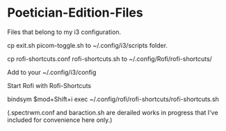 # Poetician-Edition-Files

Files that belong to my i3 configuration.

cp exit.sh picom-toggle.sh to ~/.config/i3/scripts folder.

cp rofi-shortcuts.conf rofi-shortcuts.sh to ~/.config/Rofi/rofi-shortcuts/

Add to your ~/.config/i3/config

Start Rofi with Rofi-Shortcuts

bindsym $mod+Shift+i exec ~/.config/rofi/rofi-shortcuts/rofi-shortcuts.sh

(.spectrwm.conf and baraction.sh are derailed works in progress that I've included for convenience here only.)
